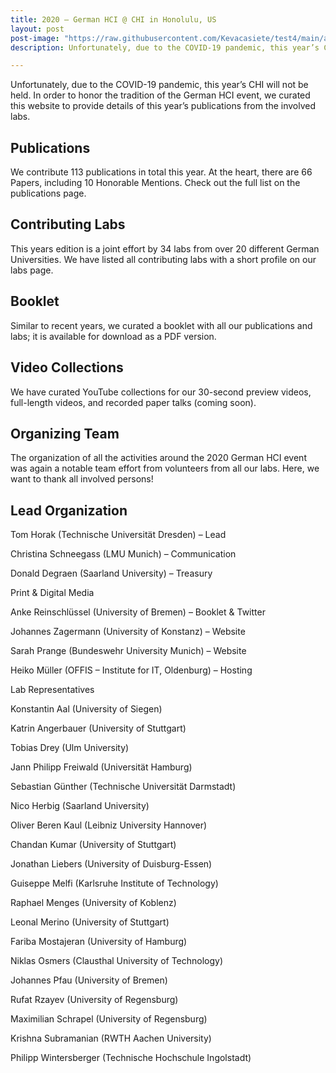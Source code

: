 ```yaml
---
title: 2020 – German HCI @ CHI in Honolulu, US
layout: post
post-image: "https://raw.githubusercontent.com/Kevacasiete/test4/main/assets/images/2020.jpg"
description: Unfortunately, due to the COVID-19 pandemic, this year’s CHI will not be held. In order to honor the tradition of the German HCI event, we curated this website to provide details of this year’s publications from the involved labs.

---
```


Unfortunately, due to the COVID-19 pandemic, this year’s CHI will not be held. In order to honor the tradition of the German HCI event, we curated this website to provide details of this year’s publications from the involved labs.

## Publications
We contribute 113 publications in total this year. At the heart, there are 66 Papers, including 10
Honorable Mentions. Check out the full list on the publications page.

## Contributing Labs
This years edition is a joint effort by 34 labs from over 20 different German Universities. We have listed all contributing labs with a short profile on our labs page.

## Booklet
Similar to recent years, we curated a booklet with all our publications and labs; it is available for download as a PDF version.

## Video Collections
We have curated YouTube collections for our 30-second preview videos, full-length videos, and recorded paper talks (coming soon).

## Organizing Team
The organization of all the activities around the 2020 German HCI event was again a notable team effort from volunteers from all our labs. Here, we want to thank all involved persons!

## Lead Organization

Tom Horak (Technische Universität Dresden) – Lead

Christina Schneegass (LMU Munich) – Communication

Donald Degraen (Saarland University) – Treasury

Print & Digital Media

Anke Reinschlüssel (University of Bremen) – Booklet & Twitter

Johannes Zagermann (University of Konstanz) – Website

Sarah Prange (Bundeswehr University Munich) – Website

Heiko Müller (OFFIS – Institute for IT, Oldenburg) – Hosting

Lab Representatives

Konstantin Aal (University of Siegen)

Katrin Angerbauer (University of Stuttgart)

Tobias Drey (Ulm University)

Jann Philipp Freiwald (Universität Hamburg)

Sebastian Günther (Technische Universität Darmstadt)

Nico Herbig (Saarland University)

Oliver Beren Kaul (Leibniz University Hannover)

Chandan Kumar (University of Stuttgart)

Jonathan Liebers (University of Duisburg-Essen)

Guiseppe Melfi (Karlsruhe Institute of Technology)

Raphael Menges (University of Koblenz)

Leonal Merino (University of Stuttgart)

Fariba Mostajeran (University of Hamburg)

Niklas Osmers (Clausthal University of Technology)

Johannes Pfau (University of Bremen)

Rufat Rzayev (University of Regensburg)

Maximilian Schrapel (University of Regensburg)

Krishna Subramanian (RWTH Aachen University)

Philipp Wintersberger (Technische Hochschule Ingolstadt)
